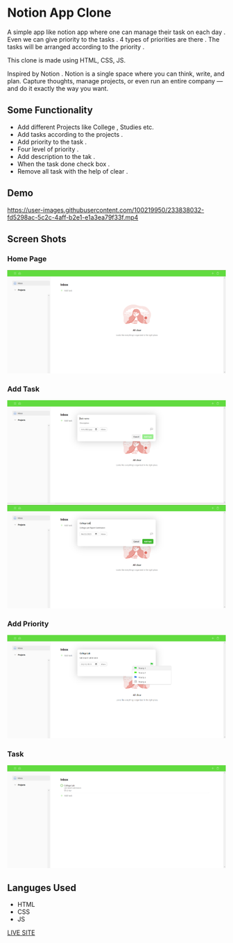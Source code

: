 # Notion App Clone 

A simple app like notion app where one can manage their task on each day . Even we can give priority to the tasks . 4 types of priorities are there . The tasks will be arranged according to the priority .

This clone is made using HTML, CSS, JS. 

Inspired by Notion . Notion is a single space where you can think, write, and plan. Capture thoughts, manage projects, or even run an entire company — and do it exactly the way you want.

## Some Functionality 

- Add different Projects like College , Studies etc.
- Add tasks according to the projects .
- Add priority to the task .
- Four level of priority .
- Add description to the tak .
- When the task done check box .
- Remove all task with the help of clear .

## Demo 


https://user-images.githubusercontent.com/100219950/233838032-fd5298ac-5c2c-4aff-b2e1-e1a3ea79f33f.mp4


## Screen Shots

### Home Page
![Home Page](Assests/Capture.PNG)
### Add Task
![Alt text](Assests/Capture2.PNG)
![Alt text](Assests/Capture3.PNG)
### Add Priority
![Alt text](Assests/Capture4.PNG)
### Task
![Alt text](Assests/Capture5.PNG)

## Languges Used
- HTML
- CSS
- JS

[LIVE SITE](https://souvik2376.github.io/Notion_Clone/)
